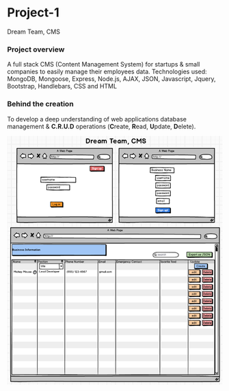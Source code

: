# Project-1

Dream Team, CMS

### Project overview

A full stack CMS (Content Management System) for startups & small companies to easily manage their employees data. Technologies used: MongoDB, Mongoose, Express, Node.js, AJAX, JSON, Javascript, Jquery, Bootstrap, Handlebars, CSS and HTML

### Behind the creation

To develop a deep understanding of web applications database management & **C.R.U.D** operations (**C**reate, **R**ead, **U**pdate, **D**elete).

![Alt text](/docs/loginDashboard.png?raw=true "Optional Title")
